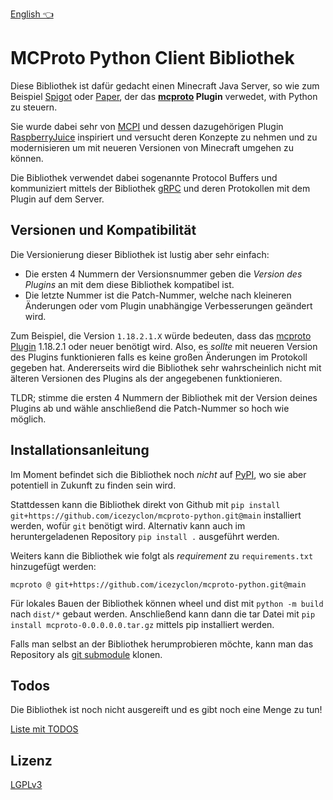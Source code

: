 [English 👈](README.md)

# MCProto Python Client Bibliothek

Diese Bibliothek ist dafür gedacht einen Minecraft Java Server, so wie zum Beispiel [Spigot](https://www.spigotmc.org/) oder [Paper](https://papermc.io/), der das **[mcproto](https://github.com/icezyclon/mcproto) Plugin** verwedet, with Python zu steuern.

Sie wurde dabei sehr von [MCPI](https://github.com/martinohanlon/mcpi) und dessen dazugehörigen Plugin [RaspberryJuice](https://github.com/zhuowei/RaspberryJuice) inspiriert und versucht deren Konzepte zu nehmen und zu modernisieren um mit neueren Versionen von Minecraft umgehen zu können.

Die Bibliothek verwendet dabei sogenannte Protocol Buffers und kommuniziert mittels der Bibliothek [gRPC](https://grpc.io/) und deren Protokollen mit dem Plugin auf dem Server.

## Versionen und Kompatibilität

Die Versionierung dieser Bibliothek ist lustig aber sehr einfach:

* Die ersten 4 Nummern der Versionsnummer geben die *Version des Plugins* an mit dem diese Bibliothek kompatibel ist.
* Die letzte Nummer ist die Patch-Nummer, welche nach kleineren Änderungen oder vom Plugin unabhängige Verbesserungen geändert wird. 

Zum Beispiel, die Version `1.18.2.1.X` würde bedeuten, dass das [mcproto Plugin](https://github.com/icezyclon/mcproto) 1.18.2.1 oder neuer benötigt wird.
Also, es *sollte* mit neueren Version des Plugins funktionieren falls es keine großen Änderungen im Protokoll gegeben hat.
Andererseits wird die Bibliothek sehr wahrscheinlich nicht mit älteren Versionen des Plugins als der angegebenen funktionieren.

TLDR; stimme die ersten 4 Nummern der Bibliothek mit der Version deines Plugins ab und wähle anschließend die Patch-Nummer so hoch wie möglich.

## Installationsanleitung

Im Moment befindet sich die Bibliothek noch *nicht* auf [PyPI](https://pypi.org/), wo sie aber potentiell in Zukunft zu finden sein wird.

Stattdessen kann die Bibliothek direkt von Github mit `pip install git+https://github.com/icezyclon/mcproto-python.git@main` installiert werden, wofür `git` benötigt wird.
Alternativ kann auch im heruntergeladenen Repository `pip install .` ausgeführt werden.

Weiters kann die Bibliothek wie folgt als *requirement* zu `requirements.txt` hinzugefügt werden:
```
mcproto @ git+https://github.com/icezyclon/mcproto-python.git@main
```

Für lokales Bauen der Bibliothek können wheel und dist mit `python -m build` nach `dist/*` gebaut werden.
Anschließend kann dann die tar Datei mit `pip install mcproto-0.0.0.0.0.tar.gz` mittels pip installiert werden.

Falls man selbst an der Bibliothek herumprobieren möchte, kann man das Repository als [git submodule](https://git-scm.com/book/en/v2/Git-Tools-Submodules) klonen.

## Todos

Die Bibliothek ist noch nicht ausgereift und es gibt noch eine Menge zu tun!

[Liste mit TODOS](TODOS.md)

## Lizenz

[LGPLv3](LICENSE)

